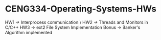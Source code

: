 # CENG334-Operating-Systems-HWs

HW1 -> Interprocess communication \\
HW2 -> Threads and Monitors in C/C++
HW3 -> ext2 File System Implementation
Bonus -> Banker's Algorithm implemented
